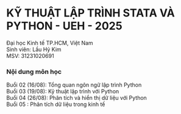 # KỸ THUẬT LẬP TRÌNH STATA VÀ PYTHON - UEH - 2025

Đại học Kinh tế TP.HCM, Việt Nam  
Sinh viên: Lầu Hỷ Kim  
MSV: 31231020691

### Nội dung môn học

Buổi 02 (16/08): Tổng quan ngôn ngữ lập trình Python  
Buổi 03 (19/08): Kỹ thuật lập trình với Python  
Buổi 04 (26/08): Phân tích và hiển thị dữ liệu với Python  
Buổi 05 :        Phân tích dữ liệu trong kinh tế  

